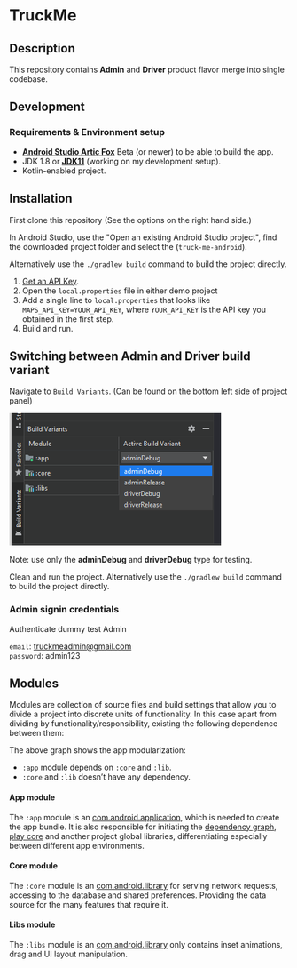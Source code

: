 
# TruckMe

## Description

This repository contains **Admin** and **Driver** product flavor merge into single codebase.

## Development
### Requirements & Environment setup
- [**Android Studio Artic Fox**](https://developer.android.com/studio/archive) Beta (or newer) to be able to build the app.
- JDK 1.8 or [**JDK11**](https://www.oracle.com/ph/java/technologies/javase-jdk11-downloads.html) (working on my development setup).
- Kotlin-enabled project.

## Installation
First clone this repository (See the options on the right hand side.)

In Android Studio, use the "Open an existing Android Studio project", find the downloaded project folder and select the (`truck-me-android`).

Alternatively use the `./gradlew build` command to build the project directly.

1. [Get an API Key](https://console.cloud.google.com/google/maps-apis/credentials?project=truckme-debug-326812).
2. Open the `local.properties` file in either demo project
3. Add a single line to `local.properties` that looks like `MAPS_API_KEY=YOUR_API_KEY`, where `YOUR_API_KEY` is the API key you obtained in the first step.
4. Build and run.

## Switching between Admin and Driver build variant
Navigate to ```Build Variants```. (Can be found on the bottom left side of project panel) 

<p align="start">
<img src="/screenshots/build_variant.png"/>
</p>
Note: use only the <b>adminDebug</b> and <b>driverDebug</b> type for testing.

Clean and run the project. Alternatively use the `./gradlew build` command to build the project directly.

### Admin signin credentials
Authenticate dummy test Admin

```email```: truckmeadmin@gmail.com <br>
```password```: admin123

## Modules

Modules are collection of source files and build settings that allow you to divide a project into discrete units of functionality. In this case apart from dividing by functionality/responsibility, existing the following dependence between them:

The above graph shows the app modularization:
-    `:app` module depends on `:core` and `:lib`.
-    `:core` and `:lib` doesn’t have any dependency.

#### App module

The `:app` module is an [com.android.application](https://developer.android.com/studio/build/), which is needed to create the app bundle.  It is also responsible for initiating the [dependency graph](https://github.com/google/dagger), [play core](https://developer.android.com/reference/com/google/android/play/core/release-notes) and another project global libraries, differentiating especially between different app environments.

#### Core module

The `:core` module is an [com.android.library](https://developer.android.com/studio/projects/android-library) for serving network requests, accessing to the database and shared preferences. Providing the data source for the many features that require it.

#### Libs module

The `:libs` module is an [com.android.library](https://developer.android.com/studio/projects/dynamic-delivery) only contains inset animations, drag and UI layout manipulation.


